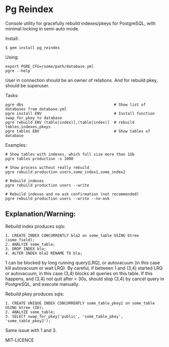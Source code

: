Pg Reindex
==========

Console utility for gracefully rebuild indexes/pkeys for PostgreSQL, with minimal locking in semi-auto mode.

Install:

    $ gem install pg_reindex
  
Using:

    export PGRE_CFG=/some/path/database.yml 
    pgre --help

User in connection should be an owner of relations. And for rebuild pkey, should be superuser.

Tasks:

    pgre dbs                                        # Show list of databases from database.yml
    pgre install ENV                                # Install function swap_for_pkey to database
    pgre rebuild ENV (table|index)[,(table|index)]  # rebuild tables,indexes,pkeys
    pgre tables ENV                                 # Show tables of database

Examples:

    # Show tables with indexes, which full size more than 1Gb
    pgre tables production -s 1000

    # Show process without really rebuild
    pgre rebuild production users,some_index1,some_index2
  
    # Rebuild indexes 
    pgre rebuild production users --write
    
    # Rebuild indexes and no ask confirmation (not recommended)
    pgre rebuild production users --write --no-ask  


Explanation/Warning:
--------------------

Rebuild index produces sqls:
    
    1. CREATE INDEX CONCURRENTLY bla2 on some_table USING btree (some_field);
    2. ANALYZE some_table;
    3. DROP INDEX bla;
    4. ALTER INDEX bla2 RENAME TO bla; 
    
1 can be blocked by long running query(LRQ), or autovacuum (in this case kill autovacuum or wait LRQ).
By careful, if between 1 and (3,4) started LRQ or autovacuum, in this case (3,4) blocks all queries on this table. 
If this happens, and (3,4) not quit after < 30s, should stop (3,4) by cancel query in PostgreSQL, and execute manually.
  
  
Rebuild pkey produces sqls:
  
    1. CREATE UNIQUE INDEX CONCURRENTLY some_table_pkey2 on some_table USING btree (ID);
    2. ANALYZE some_table;
    3. SELECT swap_for_pkey('public', 'some_table_pkey', 'some_table_pkey2');

  Same issue with 1 and 3.


MIT-LICENCE
